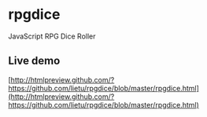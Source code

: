rpgdice
=======

JavaScript RPG Dice Roller

## Live demo

[http://htmlpreview.github.com/?https://github.com/lietu/rpgdice/blob/master/rpgdice.html](http://htmlpreview.github.com/?https://github.com/lietu/rpgdice/blob/master/rpgdice.html)

